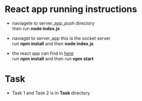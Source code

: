 # React app running instructions
 - naviagete to server_app_push directory <br/>
 then run <b>node index.js</b>
 
 - naviaget to server_app this is the socket server <br/>
 run <b>npm install</b> and then <b>node index.js</b>
 
  - the react app can find in [here](https://github.com/chaturanga836/synoption-app) <br/>
  run <b>npm install</b> and then run <b>npm start</b>
 
 
 # Task 
  - Task 1 and Task 2 is in <b>Task</b> directory
 
 
 
 
